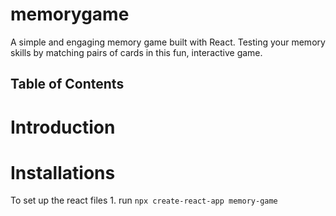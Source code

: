 # memorygame
A simple and engaging memory game built with React. Testing your memory skills by matching pairs of cards in this fun, interactive game.

## Table of Contents 

# Introduction 

# Installations 
To set up the react files 
    1. run ` npx create-react-app memory-game `
